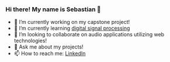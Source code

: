 ### Hi there! My name is Sebastian 👋

<!--
**hedgeh0gpie/hedgeh0gpie** is a ✨ _special_ ✨ repository because its `README.md` (this file) appears on your GitHub profile.-->

- 🔭 I’m currently working on my capstone project!
- 🌱 I’m currently learning [digital signal processing](https://www.udemy.com/course/java-digital-signal-processing-dsp/)
- 👯 I’m looking to collaborate on audio applications utilizing web technologies!
- 💬 Ask me about my projects!
- 📫 How to reach me: [LinkedIn](https://www.linkedin.com/in/john-sebastian-mckelvey/)
